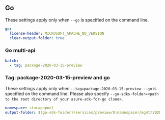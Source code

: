 ## Go

These settings apply only when `--go` is specified on the command line.

```yaml $(go)
go:
  license-header: MICROSOFT_APACHE_NO_VERSION
  clear-output-folder: true
```

### Go multi-api

``` yaml $(go) && $(multiapi)
batch:
  - tag: package-2020-03-15-preview
```

### Tag: package-2020-03-15-preview and go

These settings apply only when `--tag=package-2020-03-15-preview --go` is specified on the command line.
Please also specify `--go-sdks-folder=<path to the root directory of your azure-sdk-for-go clone>`.

```yaml $(tag) == 'package-2020-03-15-preview' && $(go)
namespace: storagepool
output-folder: $(go-sdk-folder)/services/preview/$(namespace)/mgmt/2020-03-15-preview/$(namespace)
```
